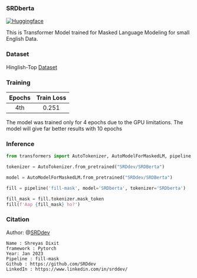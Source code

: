 
### SRDberta
<a href="https://huggingface.co/SRDdev/SRDBerta" target="blank">
<img alt="Huggingface" src="https://img.shields.io/badge/%F0%9F%A4%97-Huggingface-yellow">
</a>

This is Transformer Model trained for Masked Language Modeling for small English Data.

### Dataset
Hinglish-Top [Dataset](https://huggingface.co/datasets/WillHeld/hinglish_top)


### Training
|Epochs|Train Loss|
|:------:|:----------:|
|4th   |   0.251 |

The model was trained only for 4 epochs due to the GPU limitations. The model will give far better results with 10 epochs

### Inference 
```python
from transformers import AutoTokenizer, AutoModelForMaskedLM, pipeline

tokenizer = AutoTokenizer.from_pretrained("SRDdev/SRDBerta")

model = AutoModelForMaskedLM.from_pretrained("SRDdev/SRDBerta")

fill = pipeline('fill-mask', model='SRDberta', tokenizer='SRDberta')
```
```python
fill_mask = fill.tokenizer.mask_token
fill(f'Aap {fill_mask} ho?')
```

### Citation
Author: @[SRDdev](https://huggingface.co/SRDdev)
```
Name : Shreyas Dixit
framework : Pytorch
Year: Jan 2023
Pipeline : fill-mask
Github : https://github.com/SRDdev
LinkedIn : https://www.linkedin.com/in/srddev/ 
```
